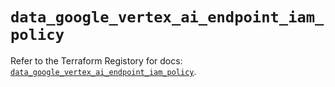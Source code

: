 # `data_google_vertex_ai_endpoint_iam_policy`

Refer to the Terraform Registory for docs: [`data_google_vertex_ai_endpoint_iam_policy`](https://registry.terraform.io/providers/hashicorp/google-beta/5.8.0/docs/data-sources/google_vertex_ai_endpoint_iam_policy).
